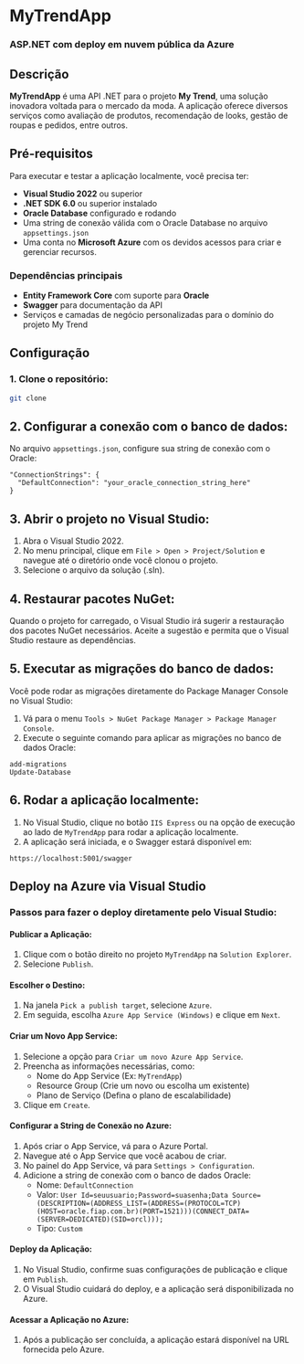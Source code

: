 # MyTrendApp 
### ASP.NET com deploy em nuvem pública da Azure

## Descrição
**MyTrendApp** é uma API .NET para o projeto **My Trend**, uma solução inovadora voltada para o mercado da moda. A aplicação oferece diversos serviços como avaliação de produtos, recomendação de looks, gestão de roupas e pedidos, entre outros.

## Pré-requisitos

Para executar e testar a aplicação localmente, você precisa ter:

- **Visual Studio 2022** ou superior
- **.NET SDK 6.0** ou superior instalado
- **Oracle Database** configurado e rodando
- Uma string de conexão válida com o Oracle Database no arquivo `appsettings.json`
- Uma conta no **Microsoft Azure** com os devidos acessos para criar e gerenciar recursos.

### Dependências principais
- **Entity Framework Core** com suporte para **Oracle**
- **Swagger** para documentação da API
- Serviços e camadas de negócio personalizadas para o domínio do projeto My Trend

## Configuração

### 1. Clone o repositório:
```bash
git clone 
````
## 2. Configurar a conexão com o banco de dados:

No arquivo `appsettings.json`, configure sua string de conexão com o Oracle:

```
"ConnectionStrings": {
  "DefaultConnection": "your_oracle_connection_string_here"
}
```
## 3. Abrir o projeto no Visual Studio:

1. Abra o Visual Studio 2022.
2. No menu principal, clique em `File > Open > Project/Solution` e navegue até o diretório onde você clonou o projeto.
3. Selecione o arquivo da solução (.sln).

## 4. Restaurar pacotes NuGet:

Quando o projeto for carregado, o Visual Studio irá sugerir a restauração dos pacotes NuGet necessários. Aceite a sugestão e permita que o Visual Studio restaure as dependências.

## 5. Executar as migrações do banco de dados:

Você pode rodar as migrações diretamente do Package Manager Console no Visual Studio:

1. Vá para o menu `Tools > NuGet Package Manager > Package Manager Console`.
2. Execute o seguinte comando para aplicar as migrações no banco de dados Oracle:

```
add-migrations
Update-Database
```
## 6. Rodar a aplicação localmente:

1. No Visual Studio, clique no botão `IIS Express` ou na opção de execução ao lado de `MyTrendApp` para rodar a aplicação localmente.
2. A aplicação será iniciada, e o Swagger estará disponível em:

```
https://localhost:5001/swagger
````

## Deploy na Azure via Visual Studio

### Passos para fazer o deploy diretamente pelo Visual Studio:

#### Publicar a Aplicação:

1. Clique com o botão direito no projeto `MyTrendApp` na `Solution Explorer`.
2. Selecione `Publish`.

#### Escolher o Destino:

1. Na janela `Pick a publish target`, selecione `Azure`.
2. Em seguida, escolha `Azure App Service (Windows)` e clique em `Next`.

#### Criar um Novo App Service:

1. Selecione a opção para `Criar um novo Azure App Service`.
2. Preencha as informações necessárias, como:
   - Nome do App Service (Ex: `MyTrendApp`)
   - Resource Group (Crie um novo ou escolha um existente)
   - Plano de Serviço (Defina o plano de escalabilidade)
3. Clique em `Create`.

#### Configurar a String de Conexão no Azure:

1. Após criar o App Service, vá para o Azure Portal.
2. Navegue até o App Service que você acabou de criar.
3. No painel do App Service, vá para `Settings > Configuration`.
4. Adicione a string de conexão com o banco de dados Oracle:
   - Nome: `DefaultConnection`
   - Valor: `User Id=seuusuario;Password=suasenha;Data Source=(DESCRIPTION=(ADDRESS_LIST=(ADDRESS=(PROTOCOL=TCP)(HOST=oracle.fiap.com.br)(PORT=1521)))(CONNECT_DATA=(SERVER=DEDICATED)(SID=orcl)));`
   - Tipo: `Custom`

#### Deploy da Aplicação:

1. No Visual Studio, confirme suas configurações de publicação e clique em `Publish`.
2. O Visual Studio cuidará do deploy, e a aplicação será disponibilizada no Azure.

#### Acessar a Aplicação no Azure:

1. Após a publicação ser concluída, a aplicação estará disponível na URL fornecida pelo Azure.





